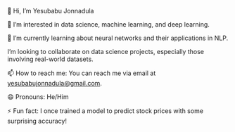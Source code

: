 👋 Hi, I’m Yesubabu Jonnadula

👀 I’m interested in data science, machine learning, and deep learning.

🌱 I’m currently learning about neural networks and their applications in NLP.

 I’m looking to collaborate on data science projects, especially those involving real-world datasets.

📫 How to reach me: You can reach me via email at yesubabujonnadula@gmail.com.

😄 Pronouns: He/Him

⚡ Fun fact: I once trained a model to predict stock prices with some surprising accuracy!

<!---
Yesubabu777/Yesubabu777 is a ✨ special ✨ repository because its `README.md` (this file) appears on your GitHub profile.
You can click the Preview link to take a look at your changes.
--->
